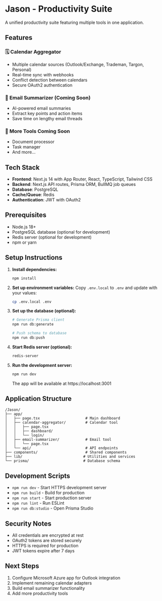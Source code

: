 # Jason - Productivity Suite

A unified productivity suite featuring multiple tools in one application.

## Features

### 🗓️ Calendar Aggregator
- Multiple calendar sources (Outlook/Exchange, Trademan, Targon, Personal)
- Real-time sync with webhooks
- Conflict detection between calendars
- Secure OAuth2 authentication

### 📧 Email Summarizer (Coming Soon)
- AI-powered email summaries
- Extract key points and action items
- Save time on lengthy email threads

### 🚀 More Tools Coming Soon
- Document processor
- Task manager
- And more...

## Tech Stack

- **Frontend**: Next.js 14 with App Router, React, TypeScript, Tailwind CSS
- **Backend**: Next.js API routes, Prisma ORM, BullMQ job queues
- **Database**: PostgreSQL
- **Cache/Queue**: Redis
- **Authentication**: JWT with OAuth2

## Prerequisites

- Node.js 18+ 
- PostgreSQL database (optional for development)
- Redis server (optional for development)
- npm or yarn

## Setup Instructions

1. **Install dependencies:**
   ```bash
   npm install
   ```

2. **Set up environment variables:**
   Copy `.env.local` to `.env` and update with your values:
   ```bash
   cp .env.local .env
   ```

3. **Set up the database (optional):**
   ```bash
   # Generate Prisma client
   npm run db:generate
   
   # Push schema to database
   npm run db:push
   ```

4. **Start Redis server (optional):**
   ```bash
   redis-server
   ```

5. **Run the development server:**
   ```bash
   npm run dev
   ```

   The app will be available at https://localhost:3001

## Application Structure

```
/Jason/
├── app/
│   ├── page.tsx                     # Main dashboard
│   ├── calendar-aggregator/         # Calendar tool
│   │   ├── page.tsx
│   │   ├── dashboard/
│   │   └── login/
│   ├── email-summarizer/            # Email tool
│   │   └── page.tsx
│   └── api/                         # API endpoints
├── components/                      # Shared components
├── lib/                            # Utilities and services
└── prisma/                         # Database schema
```

## Development Scripts

- `npm run dev` - Start HTTPS development server
- `npm run build` - Build for production
- `npm run start` - Start production server
- `npm run lint` - Run ESLint
- `npm run db:studio` - Open Prisma Studio

## Security Notes

- All credentials are encrypted at rest
- OAuth2 tokens are stored securely
- HTTPS is required for production
- JWT tokens expire after 7 days

## Next Steps

1. Configure Microsoft Azure app for Outlook integration
2. Implement remaining calendar adapters
3. Build email summarizer functionality
4. Add more productivity tools
